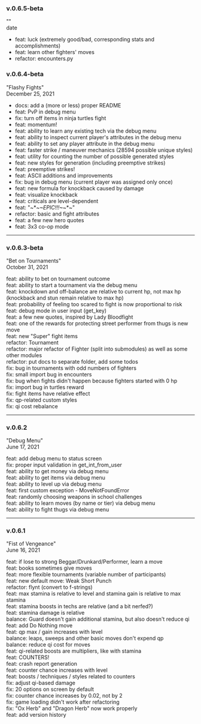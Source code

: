 ### v.0.6.5-beta
""  
date  

* feat: luck (extremely good/bad, corresponding stats and accomplishments)
* feat: learn other fighters' moves
* refactor: encounters.py


### v.0.6.4-beta
"Flashy Fights"  
December 25, 2021  

* docs: add a (more or less) proper README
* feat: PvP in debug menu  
* fix: turn off items in ninja turtles fight  
* feat: momentum!  
* feat: ability to learn any existing tech via the debug menu  
* feat: ability to inspect current player's attributes in the debug menu  
* feat: ability to set any player attribute in the debug menu   
* feat: faster strike / maneuver mechanics (28594 possible unique styles)  
* feat: utility for counting the number of possible generated styles  
* feat: new styles for generation (including preemptive strikes)  
* feat: preemptive strikes!  
* feat: ASCII additions and improvements  
* fix: bug in debug menu (current player was assigned only once)  
* feat: new formula for knockback caused by damage  
* feat: visualize knockback  
* feat: criticals are level-dependent  
* feat: "~*~*~EPIC!!!~*~*~"  
* refactor: basic and fight attributes  
* feat: a few new hero quotes  
* feat: 3x3 co-op mode  

---

### v.0.6.3-beta  
"Bet on Tournaments"  
October 31, 2021  

feat: ability to bet on tournament outcome  
feat: ability to start a tournament via the debug menu  
feat: knockdown and off-balance are relative to current hp, not max hp 
      (knockback and stun remain relative to max hp)  
feat: probability of feeling too scared to fight is now proportional to risk  
feat: debug mode in user input (get_key)  
feat: a few new quotes, inspired by Lady Bloodfight  
feat: one of the rewards for protecting street performer from thugs is new move  
feat: new "Super" fight items  
refactor: Tournament  
refactor: major refactor of Fighter (split into submodules) as well as some other modules  
refactor: put docs to separate folder, add some todos  
fix: bug in tournaments with odd numbers of fighters  
fix: small import bug in encounters  
fix: bug when fights didn't happen because fighters started with 0 hp  
fix: import bug in turtles reward  
fix: fight items have relative effect  
fix: qp-related custom styles  
fix: qi cost rebalance  

---

### v.0.6.2  
"Debug Menu"  
June 17, 2021  

feat: add debug menu to status screen  
fix: proper input validation in get_int_from_user  
feat: ability to get money via debug menu  
feat: ability to get items via debug menu  
feat: ability to level up via debug menu  
feat: first custom exception - MoveNotFoundError  
feat: randomly choosing weapons in school challenges  
feat: ability to learn moves (by name or tier) via debug menu  
feat: ability to fight thugs via debug menu  

---

### v.0.6.1  
"Fist of Vengeance"  
June 16, 2021  

feat: if lose to strong Beggar/Drunkard/Performer, learn a move  
feat: books sometimes give moves  
feat: more flexible tournaments (variable number of participants)  
feat: new default move: Weak Short Punch  
refactor: flynt (convert to f-strings)  
feat: max stamina is relative to level and stamina gain is relative to max stamina  
feat: stamina boosts in techs are relative (and a bit nerfed?)  
feat: stamina damage is relative  
balance: Guard doesn't gain additional stamina, but also doesn't reduce qi  
feat: add Do Nothing move  
feat: qp max / gain increases with level  
balance: leaps, sweeps and other basic moves don't expend qp  
balance: reduce qi cost for moves  
feat: qi-related boosts are multipliers, like with stamina  
feat: COUNTERS!  
feat: crash report generation  
feat: counter chance increases with level  
feat: boosts / techniques / styles related to counters  
fix: adjust qi-based damage  
fix: 20 options on screen by default  
fix: counter chance increases by 0.02, not by 2  
fix: game loading didn't work after refactoring  
fix: "Ox Herb" and "Dragon Herb" now work properly  
feat: add version history  
